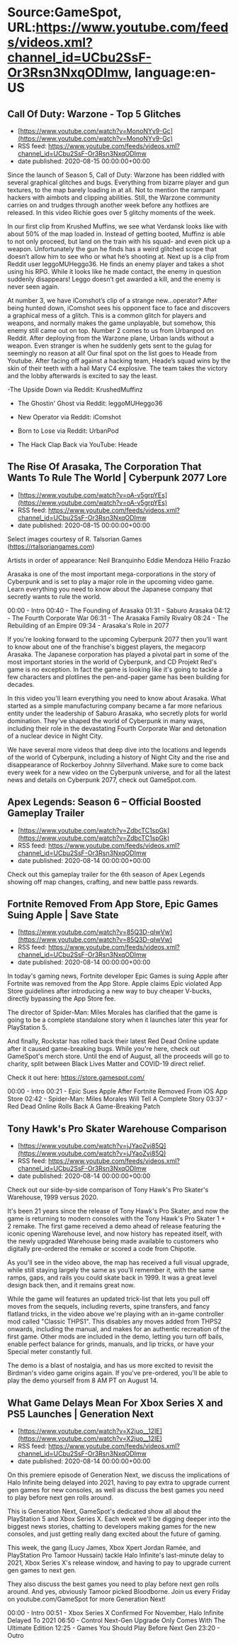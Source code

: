 # Source:GameSpot, URL:https://www.youtube.com/feeds/videos.xml?channel_id=UCbu2SsF-Or3Rsn3NxqODImw, language:en-US

## Call Of Duty: Warzone - Top 5 Glitches
 - [https://www.youtube.com/watch?v=MonoNYv9-Gc](https://www.youtube.com/watch?v=MonoNYv9-Gc)
 - RSS feed: https://www.youtube.com/feeds/videos.xml?channel_id=UCbu2SsF-Or3Rsn3NxqODImw
 - date published: 2020-08-15 00:00:00+00:00

Since the launch of Season 5, Call of Duty: Warzone has been riddled with several graphical glitches and bugs. Everything from bizarre player and gun textures, to the map barely loading in at all. Not to mention the rampant hackers with aimbots and clipping abilities. Still, the Warzone community carries on and trudges through another week before any hotfixes are released. In this video Richie goes over 5 glitchy moments of the week.

In our first clip from Krushed Muffins, we see what Verdansk looks like with about 50% of the map loaded in. Instead of getting booted, Muffinz is able to not only proceed, but land on the train with his squad- and even pick up a weapon. Unfortunately the gun he finds has a weird glitched scope that doesn’t allow him to see who or what he’s shooting at. Next up is a clip from Reddit user leggoMUHeggo36. He finds an enemy player and takes a shot using his RPG. While it looks like he made contact, the enemy in question suddenly disappears! Leggo doesn’t get awarded a kill, and the enemy is never seen again.

At number 3, we have iComshot’s clip of a strange new...operator? After being hunted down, iComshot sees his opponent face to face and discovers a graphical mess of a glitch. This is a common glitch for players and weapons, and normally makes the game unplayable, but somehow, this enemy still came out on top. Number 2 comes to us from Urbanpod on Reddit. After deploying from the Warzone plane, Urban lands without a weapon. Even stranger is when he suddenly gets sent to the gulag for seemingly no reason at all! Our final spot on the list goes to Heade from Youtube. After facing off against a hacking team, Heade’s squad wins by the skin of their teeth with a hail Mary C4 explosive. The team takes the victory and the lobby afterwards is excited to say the least.


-The Upside Down via Reddit: KrushedMuffinz  

- The Ghostin' Ghost via Reddit: leggoMUHeggo36

- New Operator via Reddit: iComshot

- Born to Lose via Reddit: UrbanPod

- The Hack Clap Back via YouTube: Heade

## The Rise Of Arasaka, The Corporation That Wants To Rule The World | Cyberpunk 2077 Lore
 - [https://www.youtube.com/watch?v=oA-v5grpYEs](https://www.youtube.com/watch?v=oA-v5grpYEs)
 - RSS feed: https://www.youtube.com/feeds/videos.xml?channel_id=UCbu2SsF-Or3Rsn3NxqODImw
 - date published: 2020-08-15 00:00:00+00:00

Select images courtesy of R. Talsorian Games (https://rtalsoriangames.com)
 
Artists in order of appearance:
Neil Branquinho
Eddie Mendoza
Hélio Frazão

Arasaka is one of the most important mega-corporations in the story of Cyberpunk and is set to play a major role in the upcoming video game. Learn everything you need to know about the Japanese company that secretly wants to rule the world.

00:00 - Intro
00:40 - The Founding of Arasaka
01:31 - Saburo Arasaka
04:12 - The Fourth Corporate War
06:31 - The Arasaka Family Rivalry
08:24 - The Rebuilding of an Empire
09:34 - Arasaka's Role in 2077

If you're looking forward to the upcoming Cyberpunk 2077 then you'll want to know about one of the franchise's biggest players, the megacorp Arasaka. The Japanese corporation has played a pivotal part in some of the most important stories in the world of Cyberpunk, and CD Projekt Red's game is no exception. In fact the game is looking like it's going to tackle a few characters and plotlines the pen-and-paper game has been building for decades.

In this video you'll learn everything you need to know about Arasaka. What started as a simple manufacturing company became a far more nefarious entity under the leadership of Saburo Arasaka, who secretly plots for world domination. They've shaped the world of Cyberpunk in many ways, including their role in the devastating Fourth Corporate War and detonation of a nuclear device in Night City.

We have several more videos that deep dive into the locations and legends of the world of Cyberpunk, including a history of Night City and the rise and disappearance of Rockerboy Johnny Silverhand. Make sure to come back every week for a new video on the Cyberpunk universe, and for all the latest news and details on Cyberpunk 2077, check out GameSpot.com.

## Apex Legends: Season 6 – Official Boosted Gameplay Trailer
 - [https://www.youtube.com/watch?v=ZdbcTC1spGk](https://www.youtube.com/watch?v=ZdbcTC1spGk)
 - RSS feed: https://www.youtube.com/feeds/videos.xml?channel_id=UCbu2SsF-Or3Rsn3NxqODImw
 - date published: 2020-08-14 00:00:00+00:00

Check out this gameplay trailer for the 6th season of Apex Legends showing off map changes, crafting, and new battle pass rewards.

## Fortnite Removed From App Store, Epic Games Suing Apple | Save State
 - [https://www.youtube.com/watch?v=85Q3D-qIwVw](https://www.youtube.com/watch?v=85Q3D-qIwVw)
 - RSS feed: https://www.youtube.com/feeds/videos.xml?channel_id=UCbu2SsF-Or3Rsn3NxqODImw
 - date published: 2020-08-14 00:00:00+00:00

In today's gaming news, Fortnite developer Epic Games is suing Apple after Fortnite was removed from the App Store. Apple claims Epic violated App Store guidelines after introducing a new way to buy cheaper V-bucks, directly bypassing the App Store fee. 

The director of Spider-Man: Miles Morales has clarified that the game is going to be a complete standalone story when it launches later this year for PlayStation 5. 

And finally, Rockstar has rolled back their latest Red Dead Online update after it caused game-breaking bugs. While you're here, check out GameSpot's merch store.  Until the end of August, all the proceeds will go to charity, split between Black Lives Matter and COVID-19 direct relief. 

Check it out here: https://store.gamespot.com/

00:00 - Intro
00:21 - Epic Sues Apple After Fortnite Removed From iOS App Store
02:42 - Spider-Man: Miles Morales Will Tell A Complete Story
03:37 - Red Dead Online Rolls Back A Game-Breaking Patch

## Tony Hawk's Pro Skater Warehouse Comparison
 - [https://www.youtube.com/watch?v=jJYaoZvi85Q](https://www.youtube.com/watch?v=jJYaoZvi85Q)
 - RSS feed: https://www.youtube.com/feeds/videos.xml?channel_id=UCbu2SsF-Or3Rsn3NxqODImw
 - date published: 2020-08-14 00:00:00+00:00

Check out our side-by-side comparison of Tony Hawk's Pro Skater's Warehouse, 1999 versus 2020.

It's been 21 years since the release of Tony Hawk's Pro Skater, and now the game is returning to modern consoles with the Tony Hawk's Pro Skater 1 + 2 remake. The first game received a demo ahead of release featuring the iconic opening Warehouse level, and now history has repeated itself, with the newly upgraded Warehouse being made available to customers who digitally pre-ordered the remake or scored a code from Chipotle.

As you'll see in the video above, the map has received a full visual upgrade, while still staying largely the same as you'll remember it, with the same ramps, gaps, and rails you could skate back in 1999. It was a great level design back then, and it remains great now.

While the game will features an updated trick-list that lets you pull off moves from the sequels, including reverts, spine transfers, and fancy flatland tricks, in the video above we're playing with an in-game controller mod called "Classic THPS1". This disables any moves added from THPS2 onwards, including the manual, and makes for an authentic recreation of the first game. Other mods are included in the demo, letting you turn off bails, enable perfect balance for grinds, manuals, and lip tricks, or have your Special meter constantly full.

The demo is a blast of nostalgia, and has us more excited to revisit the Birdman's video game origins again. If you've pre-ordered, you'll be able to play the demo yourself from 8 AM PT on August 14.

## What Game Delays Mean For Xbox Series X and PS5 Launches | Generation Next
 - [https://www.youtube.com/watch?v=X2juo__12IE](https://www.youtube.com/watch?v=X2juo__12IE)
 - RSS feed: https://www.youtube.com/feeds/videos.xml?channel_id=UCbu2SsF-Or3Rsn3NxqODImw
 - date published: 2020-08-14 00:00:00+00:00

On this premiere episode of Generation Next, we discuss the implications of Halo Infinite being delayed into 2021, having to pay extra to upgrade current gen games for new consoles, as well as discuss the best games you need to play before next gen rolls around.

This is Generation Next, GameSpot's dedicated show all about the PlayStation 5 and Xbox Series X. Each week we'll be digging deeper into the biggest news stories, chatting to developers making games for the new consoles, and just getting really dang excited about the future of gaming.

This week, the gang (Lucy James, Xbox Xpert Jordan Ramée, and PlayStation Pro Tamoor Hussain) tackle Halo Infinite's last-minute delay to 2021, Xbox Series X's release window, and having to pay to upgrade current gen games to next gen. 

They also discuss the best games you need to play before next gen rolls around. And yes, obviously Tamoor picked Bloodborne. Join us every Friday on youtube.com/GameSpot for more Generation Next!  

00:00 - Intro
00:51 - Xbox Series X Confirmed For November, Halo Infinite Delayed To 2021
06:50 - Control Next-Gen Upgrade Only Comes With The Ultimate Edition
12:25 - Games You Should Play Before Next Gen
23:20 - Outro

